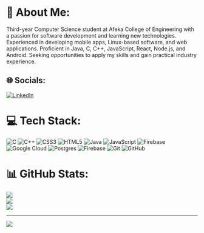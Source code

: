 # 💫 About Me:
Third-year Computer Science student at Afeka College of Engineering with a passion for software development and learning new technologies. Experienced in developing mobile apps, Linux-based software, and web applications. Proficient in Java, C, C++, JavaScript, React, Node.js, and Android. Seeking opportunities to apply my skills and gain practical industry experience.


## 🌐 Socials:
[![LinkedIn](https://img.shields.io/badge/LinkedIn-%230077B5.svg?logo=linkedin&logoColor=white)]([https://linkedin.com/in/https://www.linkedin.com/in/nivbuskila/](https://www.linkedin.com/in/nivbuskila/)) 

# 💻 Tech Stack:
![C](https://img.shields.io/badge/c-%2300599C.svg?style=for-the-badge&logo=c&logoColor=white) ![C++](https://img.shields.io/badge/c++-%2300599C.svg?style=for-the-badge&logo=c%2B%2B&logoColor=white) ![CSS3](https://img.shields.io/badge/css3-%231572B6.svg?style=for-the-badge&logo=css3&logoColor=white) ![HTML5](https://img.shields.io/badge/html5-%23E34F26.svg?style=for-the-badge&logo=html5&logoColor=white) ![Java](https://img.shields.io/badge/java-%23ED8B00.svg?style=for-the-badge&logo=openjdk&logoColor=white) ![JavaScript](https://img.shields.io/badge/javascript-%23323330.svg?style=for-the-badge&logo=javascript&logoColor=%23F7DF1E) ![Firebase](https://img.shields.io/badge/firebase-%23039BE5.svg?style=for-the-badge&logo=firebase) ![Google Cloud](https://img.shields.io/badge/GoogleCloud-%234285F4.svg?style=for-the-badge&logo=google-cloud&logoColor=white) ![Postgres](https://img.shields.io/badge/postgres-%23316192.svg?style=for-the-badge&logo=postgresql&logoColor=white) ![Firebase](https://img.shields.io/badge/firebase-a08021?style=for-the-badge&logo=firebase&logoColor=ffcd34) ![Git](https://img.shields.io/badge/git-%23F05033.svg?style=for-the-badge&logo=git&logoColor=white) ![GitHub](https://img.shields.io/badge/github-%23121011.svg?style=for-the-badge&logo=github&logoColor=white)
# 📊 GitHub Stats:
![](https://github-readme-stats.vercel.app/api?username=NivBuskila&theme=react&hide_border=false&include_all_commits=false&count_private=false)<br/>
![](https://github-readme-streak-stats.herokuapp.com/?user=NivBuskila&theme=react&hide_border=false)<br/>
![](https://github-readme-stats.vercel.app/api/top-langs/?username=NivBuskila&theme=react&hide_border=false&include_all_commits=false&count_private=false&layout=compact)

---
[![](https://visitcount.itsvg.in/api?id=NivBuskila&icon=0&color=0)](https://visitcount.itsvg.in)
